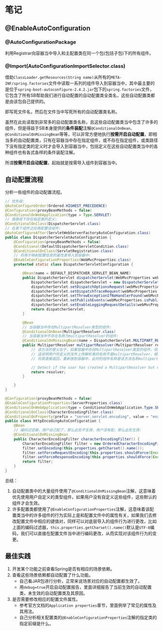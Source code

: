 # 笔记

## @EnableAutoConfiguration

### @AutoConfigurationPackage

利用Registrar向容器当中导入和主配置类在同一个包(包括子包)下的所有组件。

### @Import(AutoConfigurationImportSelector.class)

借助`ClassLoader.getResources(String name)`从所有的`META-INF/spring.factories`文件中读取一系列的组件导入到容器当中，其中最主要的是位于`spring-boot-autoconfigure-2.4.2.jar`包下的`spring.factories`文件，它包含了所有SB帮助我们进行自动配置的自动配置类全类名，这些自动配置类都是由该包自己提供的。

即写死文件名，然后在文件当中写死所有的自动配置类名称。

虽然在此处读取到非常多的自动配置类名称，且这些自动配置类当中包含了许多的组件，但是得益于SB本身提供的**条件装配**注解`@ConditionalOnBean`、`@ConditionalOnMissingBean`等等，可以非常方便地执行**按需开启自动配置**，即相当多的自动配置类，只有在容器当中存在指定组件，或不存在指定组件，或类路径下没有指定类的定义时才会导入到容器当中，包括定义在这些自动配置类当中的各种组件也有各式各样的条件装配注解。

所谓**按需开启自动配置**，起始就是按需导入组件到容器当中。

## 自动配置流程

分析一些组件的自动配置流程。

```java
// 优先级:
@AutoConfigureOrder(Ordered.HIGHEST_PRECEDENCE)
@Configuration(proxyBeanMethods = false)
@ConditionalOnWebApplication(type = Type.SERVLET)
// 类路径下存在指定类的定义:
@ConditionalOnClass(DispatcherServlet.class)
// 在某个组件之后再配置该组件:
@AutoConfigureAfter(ServletWebServerFactoryAutoConfiguration.class)
public class DispatcherServletAutoConfiguration {
    @Configuration(proxyBeanMethods = false)
    @Conditional(DefaultDispatcherServletCondition.class)
    @ConditionalOnClass(ServletRegistration.class)
    // 将用于映射配置信息的属性类导入到容器中:
    @EnableConfigurationProperties(WebMvcProperties.class)
    protected static class DispatcherServletConfiguration {

        @Bean(name = DEFAULT_DISPATCHER_SERVLET_BEAN_NAME)
        public DispatcherServlet dispatcherServlet(WebMvcProperties webMvcProperties) {
            DispatcherServlet dispatcherServlet = new DispatcherServlet();
            dispatcherServlet.setDispatchOptionsRequest(webMvcProperties.isDispatchOptionsRequest());
            dispatcherServlet.setDispatchTraceRequest(webMvcProperties.isDispatchTraceRequest());
            dispatcherServlet.setThrowExceptionIfNoHandlerFound(webMvcProperties.isThrowExceptionIfNoHandlerFound());
            dispatcherServlet.setPublishEvents(webMvcProperties.isPublishRequestHandledEvents());
            dispatcherServlet.setEnableLoggingRequestDetails(webMvcProperties.isLogRequestDetails());
            return dispatcherServlet;
        }

        @Bean
        // 当容器当中存在MultipartResolver类型的组件:
        @ConditionalOnBean(MultipartResolver.class)
        // 当容器当中不存在名称为multipartResolver的组件:
        @ConditionalOnMissingBean(name = DispatcherServlet.MULTIPART_RESOLVER_BEAN_NAME)
        public MultipartResolver multipartResolver(MultipartResolver resolver) {
            // 该方法的意义在于，如果容器中存在MultipartResolver类型的组件，但是又不存在multipartResolver名称的组件，
            // 这说明用户所定义的文件上传解析类的名称不是multipartResolver，根据@Bean方法入参类型，从容器当中获取到MultipartResolver类型组件，
            // 将其直接返回，重新放到容器中，此时的组件名称是该方法名称multipartResolver。

            // Detect if the user has created a MultipartResolver but named it incorrectly
            return resolver;
        }

    }
}
```

```java
@Configuration(proxyBeanMethods = false)
@EnableConfigurationProperties(ServerProperties.class)
@ConditionalOnWebApplication(type = ConditionalOnWebApplication.Type.SERVLET)
@ConditionalOnClass(CharacterEncodingFilter.class)
@ConditionalOnProperty(prefix = "server.servlet.encoding", value = "enabled", matchIfMissing = true)
public class HttpEncodingAutoConfiguration {
    @Bean
    // 编码过滤器，用户自己配了，那么此处不生效，用户没有配，那么此处生效:
    @ConditionalOnMissingBean
    public CharacterEncodingFilter characterEncodingFilter() {
        CharacterEncodingFilter filter = new OrderedCharacterEncodingFilter();
        filter.setEncoding(this.properties.getCharset().name());
        filter.setForceRequestEncoding(this.properties.shouldForce(Encoding.Type.REQUEST));
        filter.setForceResponseEncoding(this.properties.shouldForce(Encoding.Type.RESPONSE));
        return filter;
    }
}
```

总结：

1. 自动配置类中的大量组件使用了`@ConditionalOnMissingBean`注解，这意味着优先使用用户自定义的类型组件，如果用户没有自定义这些组件，这些默认的组件才会生效。
2. 许多配置类都使用了`@EnableConfigurationProperties`注解，这意味着该配置类当中的许多组件的行为实际上是和配置文件中的属性有关，如果我们去修改配置文件中相应的键值对，同样可以对底层导入的组件行为进行更改，比如上面的编码过滤器，`this.properties.getCharset().name()`默认是`UTF-8`编码，我们可以直接在配置文件当中进行编码更改，从而实现对该组件行为的变更。

## 最佳实践

1. 开发某个功能之前查看Spring是否有相应的场景依赖。
2. 查看这些场景依赖都自动配置了什么功能。
    - 自己看JAR包进行分析，正常来说场景对应的自动配置都生效了。
    - 用`debug=true`开启自动配置报告，里面详细报告了当前生效的自动配置类，未生效的自动配置类及其原因。
3. 是否需要修改相应的配置文件属性。
    - 参考官方文档的`Application properties`章节，里面例举了常见的属性及其用法。
    - 自己分析相关配置类的`@EnableConfigurationProperties`注解的指定类的指定前缀是什么。
